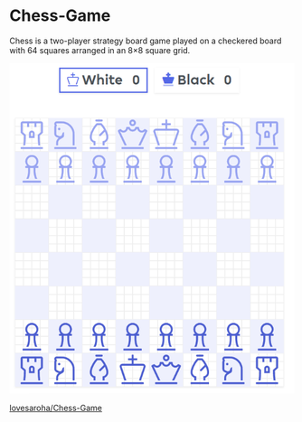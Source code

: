 # Chess-Game
 Chess is a two-player strategy board game played on a checkered board with 64 squares arranged in an 8×8 square grid.

![game](https://raw.githubusercontent.com/lovesaroha/gimages/main/7.png)

[lovesaroha/Chess-Game](https://games.lovesaroha.com/Chess-Game)